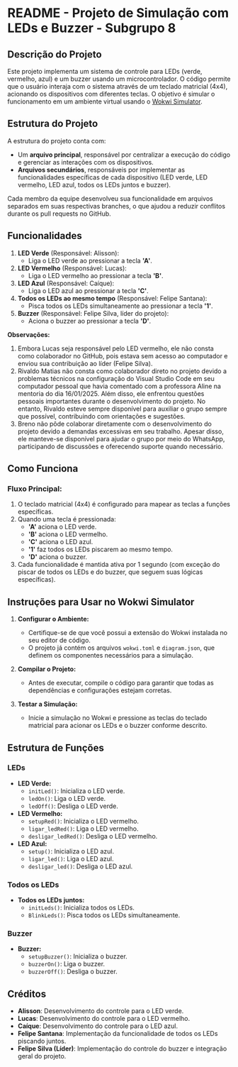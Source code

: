 # README - Projeto de Simulação com LEDs e Buzzer - Subgrupo 8

## Descrição do Projeto
Este projeto implementa um sistema de controle para LEDs (verde, vermelho, azul) e um buzzer usando um microcontrolador. O código permite que o usuário interaja com o sistema através de um teclado matricial (4x4), acionando os dispositivos com diferentes teclas. O objetivo é simular o funcionamento em um ambiente virtual usando o [Wokwi Simulator](https://wokwi.com/).

## Estrutura do Projeto
A estrutura do projeto conta com:
- Um **arquivo principal**, responsável por centralizar a execução do código e gerenciar as interações com os dispositivos.
- **Arquivos secundários**, responsáveis por implementar as funcionalidades específicas de cada dispositivo (LED verde, LED vermelho, LED azul, todos os LEDs juntos e buzzer). 

Cada membro da equipe desenvolveu sua funcionalidade em arquivos separados em suas respectivas branches, o que ajudou a reduzir conflitos durante os pull requests no GitHub.

## Funcionalidades
1. **LED Verde** (Responsável: Alisson):
   - Liga o LED verde ao pressionar a tecla **'A'**.
2. **LED Vermelho** (Responsável: Lucas):
   - Liga o LED vermelho ao pressionar a tecla **'B'**.
3. **LED Azul** (Responsável: Caíque):
   - Liga o LED azul ao pressionar a tecla **'C'**.
4. **Todos os LEDs ao mesmo tempo** (Responsável: Felipe Santana):
   - Pisca todos os LEDs simultaneamente ao pressionar a tecla **'1'**.
5. **Buzzer** (Responsável: Felipe Silva, líder do projeto):
   - Aciona o buzzer ao pressionar a tecla **'D'**.

**Observações:** 
1. Embora Lucas seja responsável pelo LED vermelho, ele não consta como colaborador no GitHub, pois estava sem acesso ao computador e enviou sua contribuição ao líder (Felipe Silva).
2. Rivaldo Matias não consta como colaborador direto no projeto devido a problemas técnicos na configuração do Visual Studio Code em seu computador pessoal que havia comentado com a professora Aline na mentoria do dia 16/01/2025. Além disso, ele enfrentou questões pessoais importantes durante o desenvolvimento do projeto. No entanto, Rivaldo esteve sempre disponível para auxiliar o grupo sempre que possível, contribuindo com orientações e sugestões.
3. Breno não pôde colaborar diretamente com o desenvolvimento do projeto devido a demandas excessivas em seu trabalho. Apesar disso, ele manteve-se disponível para ajudar o grupo por meio do WhatsApp, participando de discussões e oferecendo suporte quando necessário.

## Como Funciona
### Fluxo Principal:
1. O teclado matricial (4x4) é configurado para mapear as teclas a funções específicas.
2. Quando uma tecla é pressionada:
   - **'A'** aciona o LED verde.
   - **'B'** aciona o LED vermelho.
   - **'C'** aciona o LED azul.
   - **'1'** faz todos os LEDs piscarem ao mesmo tempo.
   - **'D'** aciona o buzzer.
3. Cada funcionalidade é mantida ativa por 1 segundo (com exceção do piscar de todos os LEDs e do buzzer, que seguem suas lógicas específicas).

## Instruções para Usar no Wokwi Simulator

1. **Configurar o Ambiente:**
   - Certifique-se de que você possui a extensão do Wokwi instalada no seu editor de código.
   - O projeto já contém os arquivos `wokwi.toml` e `diagram.json`, que definem os componentes necessários para a simulação.

2. **Compilar o Projeto:**
   - Antes de executar, compile o código para garantir que todas as dependências e configurações estejam corretas.

3. **Testar a Simulação:**
   - Inicie a simulação no Wokwi e pressione as teclas do teclado matricial para acionar os LEDs e o buzzer conforme descrito.

## Estrutura de Funções
### LEDs
- **LED Verde:**
  - `initLed()`: Inicializa o LED verde.
  - `ledOn()`: Liga o LED verde.
  - `ledOff()`: Desliga o LED verde.
- **LED Vermelho:**
  - `setupRed()`: Inicializa o LED vermelho.
  - `ligar_ledRed()`: Liga o LED vermelho.
  - `desligar_ledRed()`: Desliga o LED vermelho.
- **LED Azul:**
  - `setup()`: Inicializa o LED azul.
  - `ligar_led()`: Liga o LED azul.
  - `desligar_led()`: Desliga o LED azul.

### Todos os LEDs
- **Todos os LEDs juntos:**
  - `initLeds()`: Inicializa todos os LEDs.
  - `BlinkLeds()`: Pisca todos os LEDs simultaneamente.

### Buzzer
- **Buzzer:**
  - `setupBuzzer()`: Inicializa o buzzer.
  - `buzzerOn()`: Liga o buzzer.
  - `buzzerOff()`: Desliga o buzzer.

## Créditos
- **Alisson**: Desenvolvimento do controle para o LED verde.
- **Lucas**: Desenvolvimento do controle para o LED vermelho.
- **Caíque**: Desenvolvimento do controle para o LED azul.
- **Felipe Santana**: Implementação da funcionalidade de todos os LEDs piscando juntos.
- **Felipe Silva (Líder)**: Implementação do controle do buzzer e integração geral do projeto.

